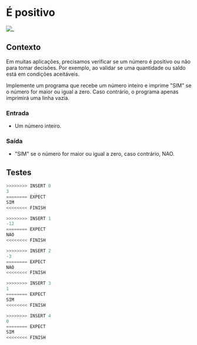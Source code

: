 
# É positivo

![_](https://raw.githubusercontent.com/qxcodefup/arcade/master/base/positivo/cover.jpg)

## Contexto

Em muitas aplicações, precisamos verificar se um número é positivo ou não para tomar decisões. Por exemplo, ao validar se uma quantidade ou saldo está em condições aceitáveis.

Implemente um programa que recebe um número inteiro e imprime "SIM" se o número for maior ou igual a zero. Caso contrário, o programa apenas imprimirá uma linha vazia.

### Entrada

- Um número inteiro.

### Saída

- "SIM" se o número for maior ou igual a zero, caso contrário, NAO.

## Testes

```py
>>>>>>>> INSERT 0
3
======== EXPECT
SIM
<<<<<<<< FINISH
```

```py
>>>>>>>> INSERT 1
-12
======== EXPECT
NAO
<<<<<<<< FINISH
```

```py
>>>>>>>> INSERT 2
-3
======== EXPECT
NAO
<<<<<<<< FINISH
```

```py
>>>>>>>> INSERT 3
1
======== EXPECT
SIM
<<<<<<<< FINISH
```

```py
>>>>>>>> INSERT 4
0
======== EXPECT
SIM
<<<<<<<< FINISH
```
